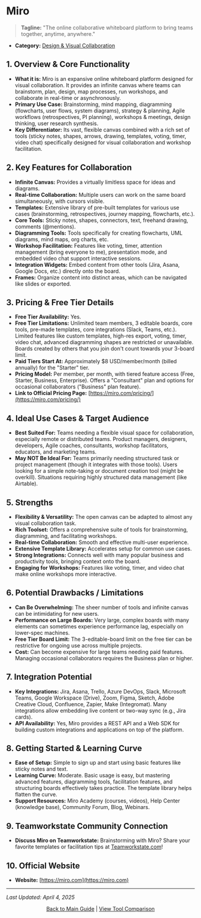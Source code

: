 # Miro

> **Tagline:** "The online collaborative whiteboard platform to bring teams together, anytime, anywhere."
*   **Category:** [Design & Visual Collaboration](../category-overview/design-visual-collaboration-overview.md)

## 1. Overview & Core Functionality

*   **What it is:** Miro is an expansive online whiteboard platform designed for visual collaboration. It provides an infinite canvas where teams can brainstorm, plan, design, map processes, run workshops, and collaborate in real-time or asynchronously.
*   **Primary Use Case:** Brainstorming, mind mapping, diagramming (flowcharts, user flows, system diagrams), strategy & planning, Agile workflows (retrospectives, PI planning), workshops & meetings, design thinking, user research synthesis.
*   **Key Differentiator:** Its vast, flexible canvas combined with a rich set of tools (sticky notes, shapes, arrows, drawing, templates, voting, timer, video chat) specifically designed for visual collaboration and workshop facilitation.

## 2. Key Features for Collaboration

*   **Infinite Canvas:** Provides a virtually limitless space for ideas and diagrams.
*   **Real-time Collaboration:** Multiple users can work on the same board simultaneously, with cursors visible.
*   **Templates:** Extensive library of pre-built templates for various use cases (brainstorming, retrospectives, journey mapping, flowcharts, etc.).
*   **Core Tools:** Sticky notes, shapes, connectors, text, freehand drawing, comments (@mentions).
*   **Diagramming Tools:** Tools specifically for creating flowcharts, UML diagrams, mind maps, org charts, etc.
*   **Workshop Facilitation:** Features like voting, timer, attention management (bring everyone to me), presentation mode, and embedded video chat support interactive sessions.
*   **Integration Widgets:** Embed content from other tools (Jira, Asana, Google Docs, etc.) directly onto the board.
*   **Frames:** Organize content into distinct areas, which can be navigated like slides or exported.

## 3. Pricing & Free Tier Details

*   **Free Tier Availability:** Yes.
*   **Free Tier Limitations:** Unlimited team members, 3 editable boards, core tools, pre-made templates, core integrations (Slack, Teams, etc.). Limited features like custom templates, high-res export, voting, timer, video chat, advanced diagramming shapes are restricted or unavailable. Boards created by others that you join don't count towards your 3-board limit.
*   **Paid Tiers Start At:** Approximately $8 USD/member/month (billed annually) for the "Starter" tier.
*   **Pricing Model:** Per member, per month, with tiered feature access (Free, Starter, Business, Enterprise). Offers a "Consultant" plan and options for occasional collaborators ("Business" plan feature).
*   **Link to Official Pricing Page:** [https://miro.com/pricing/](https://miro.com/pricing/)

## 4. Ideal Use Cases & Target Audience

*   **Best Suited For:** Teams needing a flexible visual space for collaboration, especially remote or distributed teams. Product managers, designers, developers, Agile coaches, consultants, workshop facilitators, educators, and marketing teams.
*   **May NOT Be Ideal For:** Teams primarily needing structured task or project management (though it integrates with those tools). Users looking for a simple note-taking or document creation tool (might be overkill). Situations requiring highly structured data management (like Airtable).

## 5. Strengths

*   **Flexibility & Versatility:** The open canvas can be adapted to almost any visual collaboration task.
*   **Rich Toolset:** Offers a comprehensive suite of tools for brainstorming, diagramming, and facilitating workshops.
*   **Real-time Collaboration:** Smooth and effective multi-user experience.
*   **Extensive Template Library:** Accelerates setup for common use cases.
*   **Strong Integrations:** Connects well with many popular business and productivity tools, bringing context onto the board.
*   **Engaging for Workshops:** Features like voting, timer, and video chat make online workshops more interactive.

## 6. Potential Drawbacks / Limitations

*   **Can Be Overwhelming:** The sheer number of tools and infinite canvas can be intimidating for new users.
*   **Performance on Large Boards:** Very large, complex boards with many elements can sometimes experience performance lag, especially on lower-spec machines.
*   **Free Tier Board Limit:** The 3-editable-board limit on the free tier can be restrictive for ongoing use across multiple projects.
*   **Cost:** Can become expensive for large teams needing paid features. Managing occasional collaborators requires the Business plan or higher.

## 7. Integration Potential

*   **Key Integrations:** Jira, Asana, Trello, Azure DevOps, Slack, Microsoft Teams, Google Workspace (Drive), Zoom, Figma, Sketch, Adobe Creative Cloud, Confluence, Zapier, Make (Integromat). Many integrations allow embedding live content or two-way sync (e.g., Jira cards).
*   **API Availability:** Yes, Miro provides a REST API and a Web SDK for building custom integrations and applications on top of the platform.

## 8. Getting Started & Learning Curve

*   **Ease of Setup:** Simple to sign up and start using basic features like sticky notes and text.
*   **Learning Curve:** Moderate. Basic usage is easy, but mastering advanced features, diagramming tools, facilitation features, and structuring boards effectively takes practice. The template library helps flatten the curve.
*   **Support Resources:** Miro Academy (courses, videos), Help Center (knowledge base), Community Forum, Blog, Webinars.

## 9. Teamworkstate Community Connection

*   **Discuss Miro on Teamworkstate:** Brainstorming with Miro? Share your favorite templates or facilitation tips at [Teamworkstate.com](https://teamworkstate.com/)!

## 10. Official Website

*   **Website:** [https://miro.com](https://miro.com)

---

*Last Updated: April 4, 2025*

<p align="center"><a href="../README.md">Back to Main Guide</a> | <a href="../comparison-tables/tool-comparison.md">View Tool Comparison</a></p>

